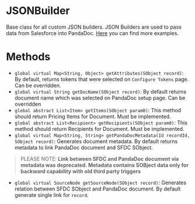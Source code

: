 # JSONBuilder

Base class for all custom JSON builders. JSON Builders are used to pass data from Salesforce into PandaDoc. [Here](../README.md#custom-json-builder-examples) you can find more examples.

# Methods
- `global virtual Map<String, Object> getAttributes(SObject record)`: By default, returns tokens that were selected on `Configure Tokens` page. Can be overridden.
- `global virtual String getDocName(SObject record)`: By default returns document name which was selected on PandaDoc setup page. Can be overridden
- `global abstract List<Item> getItems(SObject param0)`: This method should return Pricing Items for Document. Must be implemented.
- `global abstract List<Recipient> getRecipients(SObject param0)`: This method should return Recipients for Document. Must be implemented. 
- `global virtual Map<String, String> getPandaDocMetadata(Id recordId, SObject record)`: Generates document metadata. By default returns metadata to link PandaDoc document and SFDC SObject.

>PLEASE NOTE: **Link between SFDC and PandaDoc document via metadata was deprecated. Metadata contains SOBject data only for backward capability with old third party triggers**

- `global virtual SourceNode getSourceNode(SObject record)`: Generates relation between SFDC SObject and PandaDoc document. By default generate single link for `record`.
